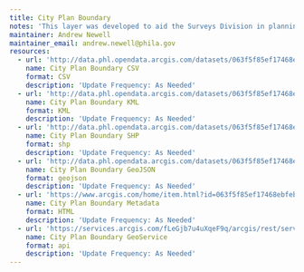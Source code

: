 ```yaml
---
title: City Plan Boundary
notes: 'This layer was developed to aid the Surveys Division in planning, modifying and referencing the streets within a city plan of the City of Philadelphia.  Examples include:  building new streets, modifying existing streets, or observing current streets.'
maintainer: Andrew Newell
maintainer_email: andrew.newell@phila.gov
resources:
  - url: 'http://data.phl.opendata.arcgis.com/datasets/063f5f85ef17468ebfebc1d2498b7daf_0.csv'
    name: City Plan Boundary CSV
    format: CSV
    description: 'Update Frequency: As Needed'
  - url: 'http://data.phl.opendata.arcgis.com/datasets/063f5f85ef17468ebfebc1d2498b7daf_0.kml'
    name: City Plan Boundary KML
    format: KML
    description: 'Update Frequency: As Needed'
  - url: 'http://data.phl.opendata.arcgis.com/datasets/063f5f85ef17468ebfebc1d2498b7daf_0.zip'
    name: City Plan Boundary SHP
    format: shp
    description: 'Update Frequency: As Needed'
  - url: 'http://data.phl.opendata.arcgis.com/datasets/063f5f85ef17468ebfebc1d2498b7daf_0.geojson'
    name: City Plan Boundary GeoJSON
    format: geojson
    description: 'Update Frequency: As Needed'
  - url: 'https://www.arcgis.com/home/item.html?id=063f5f85ef17468ebfebc1d2498b7daf'
    name: City Plan Boundary Metadata
    format: HTML
    description: 'Update Frequency: As Needed'
  - url: 'https://services.arcgis.com/fLeGjb7u4uXqeF9q/arcgis/rest/services/City_Plan_Boundary/FeatureServer/0/query?outFields=*&where=1%3D1'
    name: City Plan Boundary GeoService
    format: api
    description: 'Update Frequency: As Needed'
---
```

